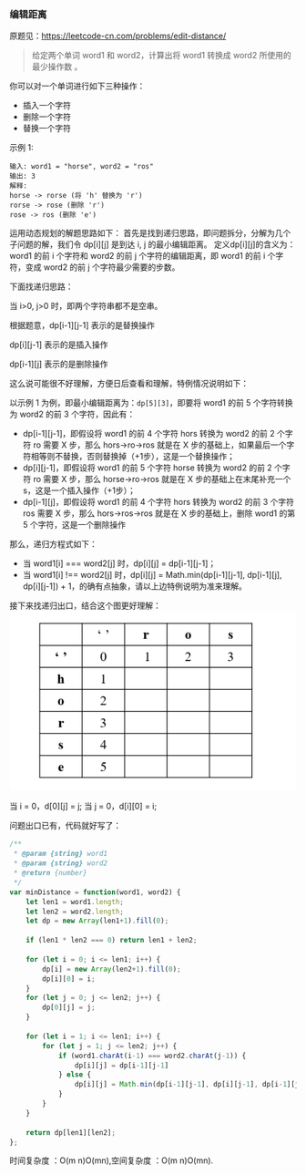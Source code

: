 ### 编辑距离

原题见：https://leetcode-cn.com/problems/edit-distance/


> 给定两个单词 word1 和 word2，计算出将 word1 转换成 word2 所使用的最少操作数 。

你可以对一个单词进行如下三种操作：
- 插入一个字符
- 删除一个字符
- 替换一个字符

示例 1:
```
输入: word1 = "horse", word2 = "ros"
输出: 3
解释: 
horse -> rorse (将 'h' 替换为 'r')
rorse -> rose (删除 'r')
rose -> ros (删除 'e')
```

运用动态规划的解题思路如下：
首先是找到递归思路，即问题拆分，分解为几个子问题的解，我们令 dp[i][j] 是到达 i, j 的最小编辑距离。
定义dp[i][j]的含义为：word1 的前 i 个字符和 word2 的前 j 个字符的编辑距离，即 word1 的前 i 个字符，变成 word2 的前 j 个字符最少需要的步数。

下面找递归思路：

当 i>0, j>0 时，即两个字符串都不是空串。

根据题意，dp[i-1][j-1] 表示的是替换操作

dp[i][j-1] 表示的是插入操作

dp[i-1][j] 表示的是删除操作

这么说可能很不好理解，方便日后查看和理解，特例情况说明如下：

以示例 1 为例，即最小编辑距离为：`dp[5][3]`，即要将 word1 的前 5 个字符转换为 word2 的前 3 个字符，因此有：

- dp[i-1][j-1]，即假设将 word1 的前 4 个字符 hors 转换为 word2 的前 2 个字符 ro 需要 X 步，那么 hors->ro->ros 就是在 X 步的基础上，如果最后一个字符相等则不替换，否则替换掉（+1步），这是一个替换操作；
- dp[i][j-1]，即假设将 word1 的前 5 个字符 horse 转换为 word2 的前 2 个字符 ro 需要 X 步，那么 horse->ro->ros 就是在 X 步的基础上在末尾补充一个 s，这是一个插入操作（+1步）；
- dp[i-1][j]，即假设将 word1 的前 4 个字符 hors 转换为 word2 的前 3 个字符 ros 需要 X 步，那么 hors->ros->ros 就是在 X 步的基础上，删除 word1 的第 5 个字符，这是一个删除操作

那么，递归方程式如下：
- 当 word1[i] === word2[j] 时，dp[i][j] = dp[i-1][j-1]；
- 当 word1[i] !== word2[j] 时，dp[i][j] = Math.min(dp[i-1][j-1], dp[i-1][j], dp[i][j-1]) + 1，的确有点抽象，请以上边特例说明为准来理解。

接下来找递归出口，结合这个图更好理解：
![distance](https://raw.githubusercontent.com/JTangming/algorithms/080176ccf5420ab0faeef232caddc219fa61288c/assets/algorithm/dp-recursive/distance.png)

当 i = 0，d[0][j] = j;
当 j = 0，d[i][0] = i;

问题出口已有，代码就好写了：
```js
/**
 * @param {string} word1
 * @param {string} word2
 * @return {number}
 */
var minDistance = function(word1, word2) {
    let len1 = word1.length;
    let len2 = word2.length;
    let dp = new Array(len1+1).fill(0);

    if (len1 * len2 === 0) return len1 + len2;

    for (let i = 0; i <= len1; i++) {
        dp[i] = new Array(len2+1).fill(0);
        dp[i][0] = i;
    }
    for (let j = 0; j <= len2; j++) {
        dp[0][j] = j;
    }

    for (let i = 1; i <= len1; i++) {
        for (let j = 1; j <= len2; j++) {
            if (word1.charAt(i-1) === word2.charAt(j-1)) {
                dp[i][j] = dp[i-1][j-1]
            } else {
                dp[i][j] = Math.min(dp[i-1][j-1], dp[i][j-1], dp[i-1][j]) + 1;
            }
        }
    }

    return dp[len1][len2];
};
```

时间复杂度 ：O(m n)O(mn),空间复杂度 ：O(m n)O(mn).